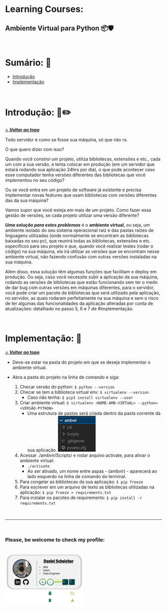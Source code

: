 # **Learning Courses:**

## Ambiente Virtual para Python :package::shield:

<br>

# Sumário: :pushpin:

- [Introdução](#introdução-page_facing_uppencil2)
- [Implementação](#implementação-wrench)

<br>

# Introdução: :page_facing_up::pencil2:
[:top: ***Voltar ao topo***](#learning-courses)

Todo servidor é como se fosse sua máquina, só que não rs.

O que quero dizer com isso?

Quando você constroi um projeto, utiliza bibliotecas, extensões e etc., cada um com a sua versão, e tenta colocar em produção (em um servidor que estará rodando sua aplicação 24hrs por dia), o que pode acontecer caso esse computador tenha versões diferentes das bibliotecas que você implementou no seu código?

Ou se você entra em um projeto de software já existente e precisa implementar novas features que usam bibliotecas com versões diferentes das da sua máquina?

Vamos supor que você esteja em mais de um projeto. Como fazer essa gestão de versões, se cada projeto utilizar uma versão diferente?

***Uma solução para estes problemas*** é o **ambiente virtual**, ou seja, um ambiente isolado do seu sistema operacional raiz e das pastas raízes de linguagens utilizadas (onde normalmente se encontram as bibliotecas baixadas no seu pc), que reunirá todas as bibliotecas, extensões e etc. específicos para seu projeto e que, quando você realizar testes (rodar o código) na sua máquina, ela irá utilizar as versões que se encontram nesse ambiente virtual, não fazendo confusão com outras versões instaladas na sua máquina.

Além disso, essa solução têm algumas funções que facilitam o deploy em produção. Ou seja, caso você necessite subir a aplicação da sua máquina, rodando as versões de bibliotecas que estão funcionando sem ter o medo de dar bug com outras versões em máquinas diferentes, para o servidor, você pode criar um pacote de bibliotecas que será utilizado pela aplicação, no servidor, as quais rodaram perfeitamente na sua máquina e sem o risco de ter algumas das funcionalidades da aplicação alteradas por conta de atualizações: detalhado no passo 5, 6 e 7 de #Implementação.

<br>

# Implementação: 	:wrench:
[:top: ***Voltar ao topo***](#learning-courses)

- Deve-se estar na pasta do projeto em que se deseja implementar o ambiente virtual.

- Abra a pasta do projeto na linha de comando e siga:

    1. Checar versão do python: ```$ python --version```
    2. Checar se tem a biblioteca virtual env: ```$ virtualenv --version```
        - Caso não tenha: ```$ pip3 install virtualenv --user```
    3. Criar ambiente virtual: ```$ virtualenv <NOME-AMB-VIRTUAL> --python=<VERSÃO-PYTHON>```
        - Uma estrutura de pastas será criada dentro da pasta corrente da sua aplicação.
        ![](./images/estrutura-pastas-arquivos.png)
    4. Acessar ./ambvir/Scripts/ e rodar arquivo activate, para ativar o ambiente virtual:
        - ```./activate```
        - Ao ser ativado, um nome entre aspas - (ambvir) - aparecerá ao lado esquerdo na linha de comando do terminal.
    5. Para congelar as bibliotecas da sua aplicação: ```$ pip freeze```
    6. Para escrever em um arquivo de texto as bibliotecas utilizadas na aplicação: ```$ pip freeze > requirements.txt```
    7. Para instalar os pacotes de requirements: ```$ pip install -r requirements.txt```

<br>

***

<br>

### **Please, be welcome to check my profile:**

<br>

<a href="https://github.com/DanScherr">
    <img src="./images/the-end-img.png" width="50%">
</a>